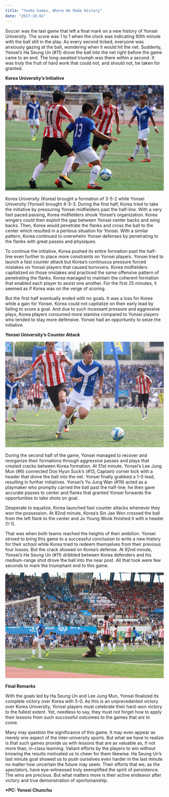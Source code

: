 ```yaml
---
title: "YonKo Games, Where We Made History"
date: "2017-10-02"
---
```


Soccer was the last game that left a final mark on a new history of Yonsei University. The score was 1 to 1 when the clock was indicating 90th minute with the ball still in the play. As every second ticked, everyone was anxiously gazing at the ball, wondering when it would hit the net. Suddenly, Yonsei’s Ha Seung Un (#11) drove the ball into the net right before the game came to an end. The long-awaited triumph was there within a second. It was truly the fruit of hard work that could not, and should not, be taken for granted.

**Korea University’s Initiative**

![KakaoTalk 20170930 184044083](./images/KakaoTalk_20170930_184044083.jpg)

Korea University (Korea) brought a formation of 3-5-2 while Yonsei University (Yonsei) brought 4-3-3. During the first half, Korea tried to take the initiative by pressuring Yonsei midfielders past the half-line. With a very fast paced passing, Korea midfielders shook Yonsei’s organization. Korea wingers could then exploit the gap between Yonsei center backs and wing backs. Then, Korea would penetrate the flanks and cross the ball to the center which resulted in a perilous situation for Yonsei. With a similar pattern, Korea continued to overwhelm Yonsei defenses by penetrating to the flanks with great passes and physiques.

To continue the initiative, Korea pushed its entire formation past the half-line even further to place more constraints on Yonsei players. Yonsei tried to launch a fast counter attack but Korea’s continuous pressure forced mistakes on Yonsei players that caused turnovers. Korea midfielders capitalized on those mistakes and practiced the same offensive pattern of penetrating the flanks. Korea managed to maintain the coherent formation that enabled each player to assist one another. For the first 25 minutes, it seemed as if Korea was on the verge of scoring.

But the first half eventually ended with no goals. It was a loss for Korea while a gain for Yonsei. Korea could not capitalize on their early lead by failing to score a goal. And due to such incessant pressure and aggressive plays, Korea players consumed more stamina compared to Yonsei players who tended to stay more defensive. Yonsei had an opportunity to seize the initiative.

**Yonsei University’s Counter Attack**

![KakaoTalk 20170930 184044306](./images/KakaoTalk_20170930_184044306.jpg)

During the second half of the game, Yonsei managed to recover and reorganize their formations through aggressive passes and plays that created cracks between Korea formation. At 51st minute, Yonsei’s Lee Jung Mun (#6) connected Doo Hyun Suck’s (#13, Captain) corner kick with a header that drove the ball into the net. Yonsei finally grabbed a 1-0 lead, resulting in further initiatives. Yonsei’s Yu Jung Wan (#19) acted as a playmaker who promptly carried the ball past the half-line; he then gave accurate passes to center and flanks that granted Yonsei forwards the opportunities to take shots on goal.

Desperate to equalize, Korea launched fast counter attacks whenever they won the possession. At 82nd minute, Korea’s Sin Jae Won crossed the ball from the left flank to the center and Jo Young Wook finished it with a header (1-1).

That was when both teams reached the heights of their ambition. Yonsei strived to bring this game to a successful conclusion to write a new history for their school while Korea tried to redeem themselves from their previous four losses. But the crack showed on Korea’s defense. At 92nd minute, Yonsei’s Ha Seung Un (#11) dribbled between Korea defenders and his medium-range shot drove the ball into the near post. All that took were few seconds to mark the triumphant end to this game.

![KakaoTalk 20170930 184044312](./images/KakaoTalk_20170930_184044312.jpg)

**Final Remarks**

With the goals led by Ha Seung Un and Lee Jung Mun, Yonsei finalized its complete victory over Korea with 5-0. As this is an unprecedented victory over Korea University, Yonsei players must celebrate their hard-won victory to the fullest extent. Yet, needless to say, they must not forget how to apply their lessons from such successful outcomes to the games that are to come.

Many may question the significance of this game. It may even appear as merely one aspect of the inter-university sports. But what we have to realize is that such games provide us with lessons that are as valuable as, if not more than, in-class learning. Valiant efforts by the players to win without knowing the results motivated us to cheer for them likewise. Ha Seung Un’s last minute goal showed us to push ourselves even harder in the last minute no matter how uncertain the future may seem. Their efforts that we, as the spectators, have eye-witnessed truly exemplified the spirit of persistence. The wins are precious. But what matters more is their active endeavor after victory and true demonstration of sportsmanship.

**\*PC: Yonsei Chunchu**
